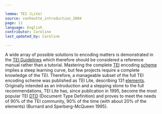 ```yaml
---

lemma: TEI (Lite)
source: vanhoutte_introduction_2004
page: 11
language: English
contributor: Caroline
last_updated_by: Caroline

---
```


A wide array of possible solutions to encoding matters is demonstrated in the [TEI Guidelines](TEIGuidelines.html) which therefore should be considered a reference manual rather than a tutorial. Mastering the complete [TEI](TEI.html) encoding [scheme](schema.html) implies a steep learning curve, but few projects require a complete knowledge of the TEI. Therefore, a manageable subset of the full TEI encoding scheme was published as TEI Lite, describing 131 [elements](element.html). Originally intended as an introduction and a stepping stone to the full recommendations, TEI Lite has, since publication in 1995, become the most popular TEI [DTD](DTD.html) (Document Type Definition) and proves to meet the needs of 90% of the TEI community, 90% of the time (with about 20% of the elements) (Burnard and Sperberg-McQueen 1995).
